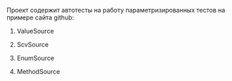 Проект содержит автотесты на работу параметризированных тестов на примере сайта github:

1. ValueSource

2. ScvSource

3. EnumSource

4. MethodSource